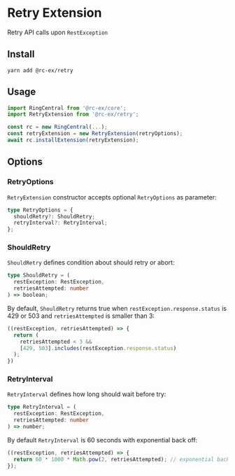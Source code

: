 # Retry Extension

Retry API calls upon `RestException`


## Install

```
yarn add @rc-ex/retry
```


## Usage

```ts
import RingCentral from '@rc-ex/core';
import RetryExtension from '@rc-ex/retry';

const rc = new RingCentral(...);
const retryExtension = new RetryExtension(retryOptions);
await rc.installExtension(retryExtension);
```


## Options

### RetryOptions

`RetryExtension` constructor accepts optional `RetryOptions` as parameter:

```ts
type RetryOptions = {
  shouldRetry?: ShouldRetry;
  retryInterval?: RetryInterval;
};
```

### ShouldRetry

`ShouldRetry` defines condition about should retry or abort:

```ts
type ShouldRetry = (
  restException: RestException,
  retriesAttempted: number
) => boolean;
```

By default, `ShouldRetry` returns true when `restException.response.status` is 429 or 503 and `retriesAttempted` is smaller than 3:

```ts
((restException, retriesAttempted) => {
  return (
    retriesAttempted < 3 &&
    [429, 503].includes(restException.response.status)
  );
})
```

### RetryInterval

`RetryInterval` defines how long should wait before try:

```ts
type RetryInterval = (
  restException: RestException,
  retriesAttempted: number
) => number;
```

By default `RetryInterval` is 60 seconds with exponential back off:

```ts
((restException, retriesAttempted) => {
  return 60 * 1000 * Math.pow(2, retriesAttempted); // exponential back off
});
```
